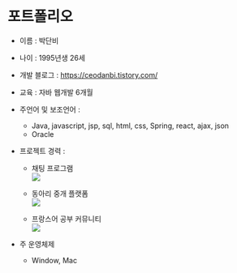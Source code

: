   # 포트폴리오
+ 이름 : 박단비

+ 나이 : 1995년생 26세

+ 개발 블로그 : https://ceodanbi.tistory.com/

+ 교육 : 자바 웹개발 6개월

+ 주언어 및 보조언어 :
   + Java, javascript, jsp, sql, html, css, Spring, react, ajax, json
   + Oracle

+ 프로젝트 경력 :
   + 채팅 프로그램
    <br> <img src="https://user-images.githubusercontent.com/64319909/97963560-b7589f00-1dfa-11eb-8505-e416acbe8373.png">
     
     
   + 동아리 중개 플랫폼
    <br> <img src="https://user-images.githubusercontent.com/64319909/97963558-b6277200-1dfa-11eb-84e9-a1927dbd1336.png">
   
   
   + 프랑스어 공부 커뮤니티
    <br> <img src="https://user-images.githubusercontent.com/64319909/97963561-b7f13580-1dfa-11eb-9603-f42989df0a61.png">

+ 주 운영체제
   + Window, Mac
